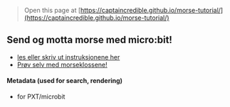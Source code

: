 
> Open this page at [https://captaincredible.github.io/morse-tutorial/](https://captaincredible.github.io/morse-tutorial/)

## Send og motta morse med micro:bit!

* [les eller skriv ut instruksjonene her](/morse-tutorial/tutorial) 
* [Prøv selv med morseklossene!](https://makecode.microbit.org/#tutorial:github:captaincredible/morse-tutorial/tutorial)


#### Metadata (used for search, rendering)

* for PXT/microbit
<script src="https://makecode.com/gh-pages-embed.js"></script><script>makeCodeRender("{{ site.makecode.home_url }}", "{{ site.github.owner_name }}/{{ site.github.repository_name }}");</script>
